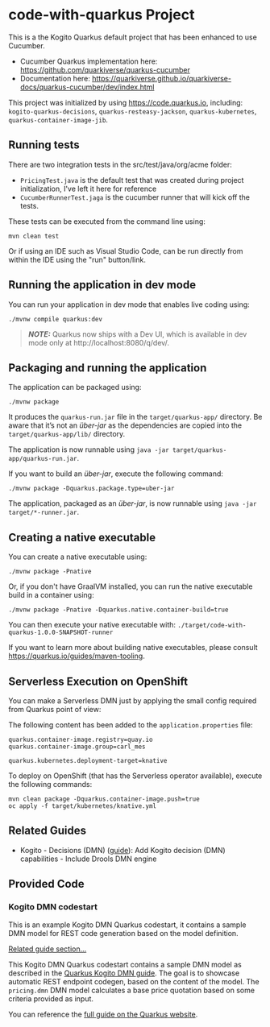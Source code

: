 # code-with-quarkus Project

This is a the Kogito Quarkus default project that has been enhanced to use Cucumber.

* Cucumber Quarkus implementation here: https://github.com/quarkiverse/quarkus-cucumber
* Documentation here: https://quarkiverse.github.io/quarkiverse-docs/quarkus-cucumber/dev/index.html

This project was initialized by using https://code.quarkus.io, including: `kogito-quarkus-decisions`, `quarkus-resteasy-jackson`, `quarkus-kubernetes`, `quarkus-container-image-jib`.

## Running tests

There are two integration tests in the src/test/java/org/acme folder:
* `PricingTest.java` is the default test that was created during project initialization, I've left it here for reference
* `CucumberRunnerTest.jaga` is the cucumber runner that will kick off the tests.

These tests can be executed from the command line using:
```shell script
mvn clean test
```

Or if using an IDE such as Visual Studio Code, can be run directly from within the IDE using the "run" button/link.

## Running the application in dev mode

You can run your application in dev mode that enables live coding using:
```shell script
./mvnw compile quarkus:dev
```

> **_NOTE:_**  Quarkus now ships with a Dev UI, which is available in dev mode only at http://localhost:8080/q/dev/.

## Packaging and running the application

The application can be packaged using:
```shell script
./mvnw package
```
It produces the `quarkus-run.jar` file in the `target/quarkus-app/` directory.
Be aware that it’s not an _über-jar_ as the dependencies are copied into the `target/quarkus-app/lib/` directory.

The application is now runnable using `java -jar target/quarkus-app/quarkus-run.jar`.

If you want to build an _über-jar_, execute the following command:
```shell script
./mvnw package -Dquarkus.package.type=uber-jar
```

The application, packaged as an _über-jar_, is now runnable using `java -jar target/*-runner.jar`.

## Creating a native executable

You can create a native executable using: 
```shell script
./mvnw package -Pnative
```

Or, if you don't have GraalVM installed, you can run the native executable build in a container using: 
```shell script
./mvnw package -Pnative -Dquarkus.native.container-build=true
```

You can then execute your native executable with: `./target/code-with-quarkus-1.0.0-SNAPSHOT-runner`

If you want to learn more about building native executables, please consult https://quarkus.io/guides/maven-tooling.

## Serverless Execution on OpenShift

You can make a Serverless DMN just by applying the small config required from Quarkus point of view:

The following content has been added to the `application.properties` file: 
```
quarkus.container-image.registry=quay.io 
quarkus.container-image.group=carl_mes 

quarkus.kubernetes.deployment-target=knative
```

To deploy on OpenShift (that has the Serverless operator available), execute the following commands:
```
mvn clean package -Dquarkus.container-image.push=true 
oc apply -f target/kubernetes/knative.yml 
```

## Related Guides

- Kogito - Decisions (DMN) ([guide](https://quarkus.io/guides/kogito-dmn)): Add Kogito decision (DMN) capabilities - Include Drools DMN engine

## Provided Code

### Kogito DMN codestart

This is an example Kogito DMN Quarkus codestart, it contains a sample DMN model for REST code generation based on the model definition.

[Related guide section...](https://quarkus.io/guides/kogito-dmn)

This Kogito DMN Quarkus codestart contains a sample DMN model as described in the [Quarkus Kogito DMN guide](https://quarkus.io/guides/kogito-dmn).
The goal is to showcase automatic REST endpoint codegen, based on the content of the model.
The `pricing.dmn` DMN model calculates a base price quotation based on some criteria provided as input.

You can reference the [full guide on the Quarkus website](https://quarkus.io/guides/kogito-dmn).

